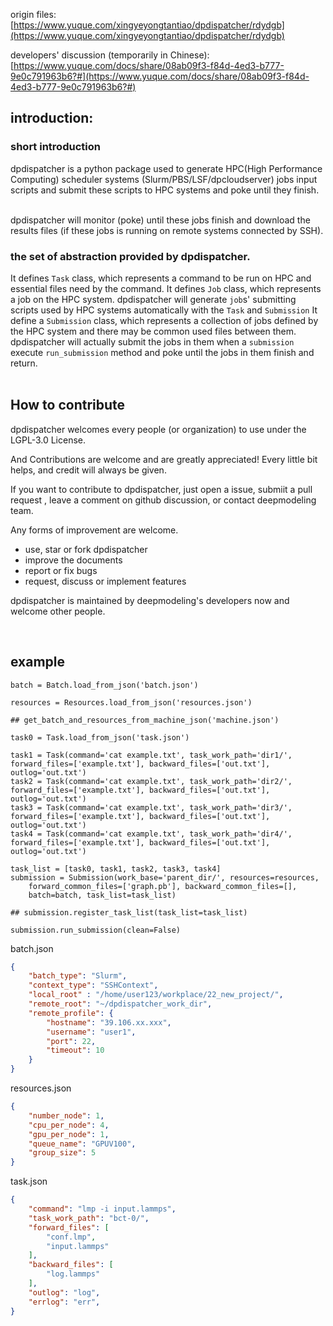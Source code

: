 origin files:
[https://www.yuque.com/xingyeyongtantiao/dpdispatcher/rdydgb](https://www.yuque.com/xingyeyongtantiao/dpdispatcher/rdydgb)
​

developers' discussion (temporarily in Chinese):
[https://www.yuque.com/docs/share/08ab09f3-f84d-4ed3-b777-9e0c791963b6?#](https://www.yuque.com/docs/share/08ab09f3-f84d-4ed3-b777-9e0c791963b6?#)


## introduction:
### short introduction
dpdispatcher is a python package used to generate HPC(High Performance Computing) scheduler systems (Slurm/PBS/LSF/dpcloudserver) jobs input scripts and submit these  scripts to HPC systems and poke until they finish.  
​

dpdispatcher will monitor (poke) until these jobs finish and download the results files (if these jobs is running on remote systems connected by SSH). 


### the set of abstraction provided by dpdispatcher.
It defines `Task` class, which represents a command to be run on HPC and essential files need by the command.
It defines `Job` class, which represents a job on the HPC system. dpdispatcher will generate `job`s' submitting scripts used by HPC systems automatically with the `Task` and `Submission`
It define a `Submission` class, which represents a collection of jobs defined by the HPC system and there may be common used files between them. dpdispatcher will actually submit the jobs in them when a `submission` execute `run_submission` method and poke until the jobs in them finish and return.  
​

## How to contribute 
dpdispatcher welcomes every people (or organization) to use under the LGPL-3.0 License.


And Contributions are welcome and are greatly appreciated! Every little bit helps, and credit will always be given.
​

If you want to contribute to dpdispatcher, just open a issue, submiit a pull request , leave a comment on github discussion, or contact deepmodeling team. 
​

Any forms of improvement are welcome.

- use, star or fork dpdispatcher
- improve the documents
- report or fix bugs
- request, discuss or implement features



dpdispatcher is maintained by deepmodeling's developers now and welcome other people.


​

## example


```python3
batch = Batch.load_from_json('batch.json')

resources = Resources.load_from_json('resources.json')

## get_batch_and_resources_from_machine_json('machine.json')

task0 = Task.load_from_json('task.json')

task1 = Task(command='cat example.txt', task_work_path='dir1/', forward_files=['example.txt'], backward_files=['out.txt'], outlog='out.txt')
task2 = Task(command='cat example.txt', task_work_path='dir2/', forward_files=['example.txt'], backward_files=['out.txt'], outlog='out.txt')
task3 = Task(command='cat example.txt', task_work_path='dir3/', forward_files=['example.txt'], backward_files=['out.txt'], outlog='out.txt')
task4 = Task(command='cat example.txt', task_work_path='dir4/', forward_files=['example.txt'], backward_files=['out.txt'], outlog='out.txt')

task_list = [task0, task1, task2, task3, task4]
submission = Submission(work_base='parent_dir/', resources=resources, 
    forward_common_files=['graph.pb'], backward_common_files=[], 
    batch=batch, task_list=task_list)

## submission.register_task_list(task_list=task_list)

submission.run_submission(clean=False)
```

batch.json
```json
{
    "batch_type": "Slurm",
    "context_type": "SSHContext",
    "local_root" : "/home/user123/workplace/22_new_project/",
    "remote_root": "~/dpdispatcher_work_dir",
    "remote_profile": {
        "hostname": "39.106.xx.xxx",
        "username": "user1",
        "port": 22,
        "timeout": 10
    }
}
```

resources.json
```json
{
    "number_node": 1,
    "cpu_per_node": 4,
    "gpu_per_node": 1,
    "queue_name": "GPUV100",
    "group_size": 5
}
```

task.json
```json
{
    "command": "lmp -i input.lammps",
    "task_work_path": "bct-0/",
    "forward_files": [
        "conf.lmp",
        "input.lammps"
    ],
    "backward_files": [
        "log.lammps"
    ],
    "outlog": "log",
    "errlog": "err",
}
```
